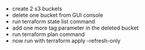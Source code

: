 - create 2 s3 buckets
- delete one bucket from GUI console
- run terraform state list command
- add one more tag parameter in the deleted bucket
- run terraform plan command
- now run with terraform apply -refresh-only



